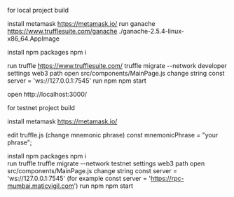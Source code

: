 for local project build

install metamask 
	https://metamask.io/
run ganache
https://www.trufflesuite.com/ganache
	./ganache-2.5.4-linux-x86_64.AppImage

install npm packages
	npm i	
	
run truffle
	https://www.trufflesuite.com/
	truffle migrate --network developer
settings web3 path
   open src/components/MainPage.js
   change string const server = 'ws://127.0.0.1:7545' 
run npm
	npm start
 
 open http://localhost:3000/
 
for testnet project build

install metamask 
	https://metamask.io/
	
edit truffle.js (change mnemonic phrase)
	const mnemonicPhrase = "your phrase";

install npm packages
	npm i	
run truffle
 	truffle migrate --network testnet
settings web3 path
   open src/components/MainPage.js
   change string const server = 'ws://127.0.0.1:7545' (for example const server = 'https://rpc-mumbai.maticvigil.com')
run npm
 	npm start
